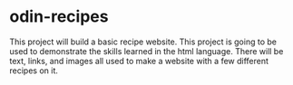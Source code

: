 # odin-recipes

This project will build a basic recipe website. This project is going to be used to demonstrate the skills learned in the html language. There will be text, links, and images all used to make a website with a few different recipes on it. 
